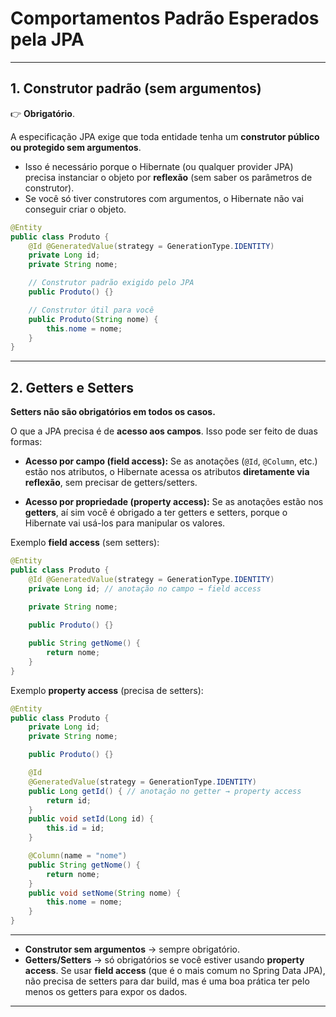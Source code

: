 # Comportamentos Padrão Esperados pela JPA

---

## 1. Construtor padrão (sem argumentos)

👉 **Obrigatório**.

A especificação JPA exige que toda entidade tenha um **construtor público ou protegido sem argumentos**.

* Isso é necessário porque o Hibernate (ou qualquer provider JPA) precisa instanciar o objeto por **reflexão** (sem saber os parâmetros de construtor).
* Se você só tiver construtores com argumentos, o Hibernate não vai conseguir criar o objeto.

```java
@Entity
public class Produto {
    @Id @GeneratedValue(strategy = GenerationType.IDENTITY)
    private Long id;
    private String nome;

    // Construtor padrão exigido pelo JPA
    public Produto() {}

    // Construtor útil para você
    public Produto(String nome) {
        this.nome = nome;
    }
}
```

---

## 2. Getters e Setters

**Setters não são obrigatórios em todos os casos.**

O que a JPA precisa é de **acesso aos campos**. Isso pode ser feito de duas formas:

* **Acesso por campo (field access):**
  Se as anotações (`@Id`, `@Column`, etc.) estão nos atributos, o Hibernate acessa os atributos **diretamente via reflexão**, sem precisar de getters/setters.

* **Acesso por propriedade (property access):**
  Se as anotações estão nos **getters**, aí sim você é obrigado a ter getters e setters, porque o Hibernate vai usá-los para manipular os valores.

Exemplo **field access** (sem setters):

```java
@Entity
public class Produto {
    @Id @GeneratedValue(strategy = GenerationType.IDENTITY)
    private Long id; // anotação no campo → field access
    
    private String nome;

    public Produto() {}

    public String getNome() {
        return nome;
    }
}
```

Exemplo **property access** (precisa de setters):

```java
@Entity
public class Produto {
    private Long id;
    private String nome;

    public Produto() {}

    @Id
    @GeneratedValue(strategy = GenerationType.IDENTITY)
    public Long getId() { // anotação no getter → property access
        return id;
    }
    public void setId(Long id) {
        this.id = id;
    }

    @Column(name = "nome")
    public String getNome() {
        return nome;
    }
    public void setNome(String nome) {
        this.nome = nome;
    }
}
```

---

* **Construtor sem argumentos** → sempre obrigatório.
* **Getters/Setters** → só obrigatórios se você estiver usando **property access**. Se usar **field access** (que é o mais comum no Spring Data JPA), não precisa de setters para dar build, mas é uma boa prática ter pelo menos os getters para expor os dados.

---

